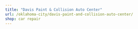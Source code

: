 ```yaml
---
title: "Davis Paint & Collision Auto Center"
url: /oklahoma-city/davis-paint-and-collision-auto-center/
shop: car repair
---
```

